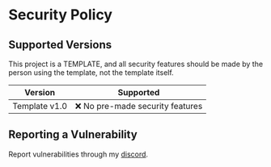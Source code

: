 # Security Policy

## Supported Versions

This project is a TEMPLATE, and all security features should be made by the person using the template, not the template itself.

| Version | Supported          |
| ------- | ------------------ |
| Template v1.0   | :x: No pre-made security features |

## Reporting a Vulnerability

Report vulnerabilities through my [discord](https://disboard.org/server/893975758677086238).
